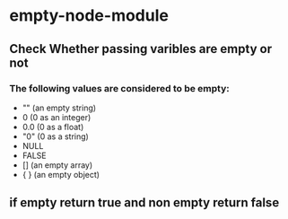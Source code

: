 # empty-node-module

## Check Whether passing varibles are empty or not 
### The following values are considered to be empty:

* "" (an empty string)
* 0 (0 as an integer)
* 0.0 (0 as a float)
* "0" (0 as a string)
* NULL
* FALSE
* [] (an empty array)
* { } (an empty object)

## if empty return true and non empty return false
